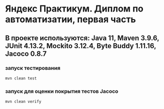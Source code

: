 # Яндекс Практикум. Диплом по автоматизатии, первая часть

## В проекте используются: Java 11, Maven 3.9.6, JUnit 4.13.2, Mockito 3.12.4, Byte Buddy 1.11.16, Jacoco 0.8.7

### запуск тестирования

```bash
mvn clean test
```

### запуск для оценки покрытия тестов Jacoco

```bash
mvn clean verify
```


